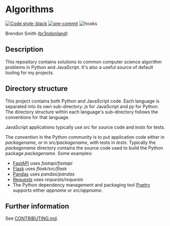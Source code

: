 # Algorithms

[![Code style: black](https://img.shields.io/badge/code%20style-black-000000.svg)](https://github.com/psf/black)
[![pre-commit](https://img.shields.io/badge/pre--commit-enabled-brightgreen?logo=pre-commit&logoColor=white)](https://github.com/pre-commit/pre-commit)
![hooks](https://github.com/br3ndonland/algorithms/workflows/hooks/badge.svg)

Brendon Smith ([br3ndonland](https://github.com/br3ndonland/))

## Description

This repository contains solutions to common computer science algorithm problems in Python and JavaScript. It's also a useful source of default tooling for my projects.

## Directory structure

This project contains both Python and JavaScript code. Each language is separated into its own sub-directory: _js_ for JavaScript and _py_ for Python. The directory structure within each language's sub-directory follows the conventions for that language.

JavaScript applications typically use _src_ for source code and _tests_ for tests.

The convention in the Python community is to put application code either in _packagename_, or in _src/packagename_, with tests in _tests_. Typically the _packagename_ directory contains the source code used to build the Python package _packagename_. Some examples:

- [FastAPI](https://github.com/tiangolo/fastapi) uses _fastapi/fastapi_
- [Flask](https://github.com/pallets/flask) uses _flask/src/flask_
- [Pandas](https://github.com/pandas-dev/pandas) uses _pandas/pandas_
- [Requests](https://github.com/psf/requests) uses _requests/requests_
- The Python dependency management and packaging tool [Poetry](https://python-poetry.org/) supports either _appname_ or _src/appname_.

## Further information

See [CONTRIBUTING.md](.github/CONTRIBUTING.md).
